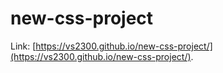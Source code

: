# new-css-project

Link: [https://vs2300.github.io/new-css-project/](https://vs2300.github.io/new-css-project/). 
